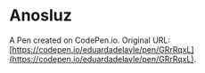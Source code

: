 # Anosluz

A Pen created on CodePen.io. Original URL: [https://codepen.io/eduardadelavle/pen/GRrRqxL](https://codepen.io/eduardadelavle/pen/GRrRqxL).


